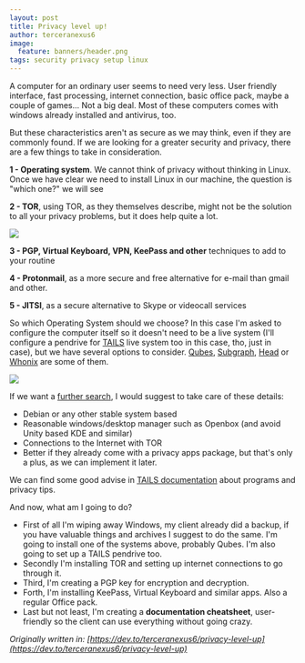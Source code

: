 ```yaml
---
layout: post
title: Privacy level up!
author: terceranexus6
image:
  feature: banners/header.png
tags: security privacy setup linux
---
```


A computer for an ordinary user seems to need very less. User friendly interface, fast processing, internet connection, basic office pack, maybe a couple of games... Not a big deal. Most of these computers comes with windows already installed and antivirus, too.

But these characteristics aren't as secure as we may think, even if they are commonly found. If we are looking for a greater security and privacy, there are a few things to take in consideration.

**1 - Operating system**. We cannot think of privacy without thinking in Linux. Once we have clear we need to install Linux in our machine, the question is "which one?" we will see

**2 - TOR**, using TOR, as they themselves describe, might not be the solution to all your privacy problems, but it does help quite a lot.

<img src="{{ site.url }}/assets/images/dev.to/tor-logo-700x404-340x191.png" style="display: block; margin: 0 auto;">

**3 - PGP, Virtual Keyboard, VPN, KeePass and other** techniques to add to your routine

**4 - Protonmail**, as a more secure and free alternative for e-mail than gmail and other.

**5 - JITSI**, as a secure alternative to Skype or videocall services

So which Operating System should we choose? In this case I'm asked to configure the computer itself so it doesn't need to be a live system (I'll configure a pendrive for [TAILS](https://tails.boum.org/index.en.html) live system too in this case, tho, just in case), but we have several options to consider. [Qubes](https://www.qubes-os.org/), [Subgraph](https://subgraph.com/sgos/), [Head](https://heads.dyne.org/) or [Whonix](https://www.whonix.org/) are some of them.

<img src="{{ site.url }}/assets/images/dev.to/Tails_icon.png" style="display: block; margin: 0 auto;">

If we want a [further search](https://distrowatch.com/?language=ES), I would suggest to take care of these details:

- Debian or any other stable system based
- Reasonable windows/desktop manager such as Openbox (and avoid Unity based KDE and similar)
- Connections to the Internet with TOR
- Better if they already come with a privacy apps package, but that's only a plus, as we can implement it later.

We can find some good advise in [TAILS documentation](https://tails.boum.org/doc/index.en.html) about programs and privacy tips.

And now, what am I going to do?

- First of all I'm wiping away Windows, my client already did a backup, if you have valuable things and archives I suggest to do the same. I'm going to install one of the systems above, probably Qubes. I'm also going to set up a TAILS pendrive too.
- Secondly I'm installing TOR and setting up internet connections to go through it.
- Third, I'm creating a PGP key for encryption and decryption.
- Forth, I'm installing KeePass, Virtual Keyboard and similar apps. Also a regular Office pack.
- Last but not least, I'm creating a **documentation cheatsheet**, user-friendly so the client can use everything without going crazy.

*Originally written in: [https://dev.to/terceranexus6/privacy-level-up](https://dev.to/terceranexus6/privacy-level-up)*
